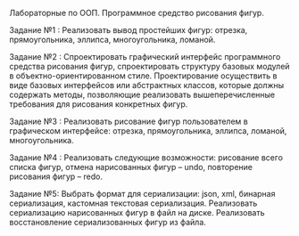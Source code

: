 Лабораторные по ООП. Программное средство рисования фигур.

Задание №1 : Реализовать вывод простейших фигур: отрезка, прямоугольника, эллипса, многоугольника, ломаной.

Задание №2 : Спроектировать графический интерфейс программного средства рисования фигур, спроектировать структуру базовых модулей в объектно-ориентированном стиле. Проектирование осуществить в виде базовых интерфейсов или абстрактных классов, которые должны содержать методы, позволяющие реализовать вышеперечисленные требования для рисования конкретных фигур.

Задание №3 : Реализовать рисование фигур пользователем в графическом интерфейсе: отрезка, прямоугольника, эллипса, ломаной, многоугольника.

Задание №4 : Реализовать следующие возможности: рисование всего списка фигур, отмена нарисованных фигур – undo, повторение рисования фигур – redo.

Задание №5: Выбрать формат для сериализации: json, xml, бинарная сериализация, кастомная текстовая сериализация.
Реализовать сериализацию нарисованных фигур в файл на диске.
Реализовать восстановление сериализованных фигур из файла.
